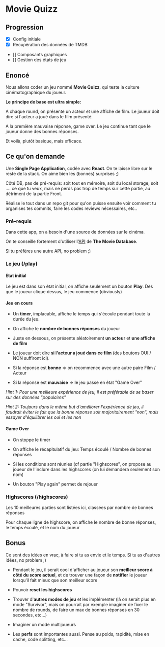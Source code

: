 # Movie Quizz

## Progression

- [x] Config initiale
- [x] Récupération des données de TMDB
- [] Composants graphiques
- [] Gestion des états de jeu

## Enoncé

Nous allons coder un jeu nommé **Movie Quizz**, qui teste la culture cinématographique du joueur.

**Le principe de base est ultra simple:**

A chaque round, on présente un acteur et une affiche de film.
Le joueur doit dire si l'acteur a joué dans le film présenté.

A la première mauvaise réponse, game over. Le jeu continue tant que le joueur donne des bonnes réponses.

Et voilà, plutôt basique, mais efficace.


## Ce qu'on demande

Une **Single Page Application**, codée avec **React**. On te laisse libre sur le reste de la stack. On aime bien les (bonnes) surprises ;)

Côté DB, pas de pré-requis: soit tout en mémoire, soit du local storage, soit .... ce que tu veux, mais ne perds pas trop de temps sur cette partie, au détriment de la partie Front.

Réalise le tout dans un repo git pour qu'on puisse ensuite voir comment tu organises tes commits, faire les codes reviews nécessaires, etc..

### Pré-requis

Dans cette app, on a besoin d'une source de données sur le cinéma. 

On te conseille fortement d'utiliser l'[API](https://www.themoviedb.org/documentation/api) de **The Movie Database**.

Si tu préfères une autre API, no problem ;)


### Le jeu (/play)

#### Etat initial

Le jeu est dans son état initial, on affiche seulement un bouton **Play**.
Dès que le joueur clique dessus, le jeu commence (obviously)

#### Jeu en cours

- Un **timer**, implacable, affiche le temps qui s'écoule pendant toute la durée du jeu.

- On affiche le **nombre de bonnes réponses** du joueur

- Juste en dessous, on présente aléatoirement **un acteur** et **une affiche de film**

- Le joueur doit dire **si l'acteur a joué dans ce film** (des boutons OUI / NON suffiront ici).

- Si la réponse est **bonne** => on recommence avec une autre paire Film / Acteur

- Si la réponse est **mauvaise** => le jeu passe en état "Game Over"

*Hint 1: Pour une meilleure expérience de jeu, il est préférable de se baser sur des données "populaires"*

*Hint 2: Toujours dans le même but d'améliorer l'expérience de jeu, il faudrait éviter le fait que la bonne réponse soit majoritairement "non", mais essayer d'équilibrer les oui et les non*


#### Game Over

- On stoppe le timer

- On affiche le récapitulatif du jeu: Temps écoulé / Nombre de bonnes réponses

- Si les conditions sont réunies (cf partie "Highscores", on propose au joueur de l'inclure dans les highscores (on lui demandera seulement son nom)

- Un bouton "Play again" permet de rejouer

### Highscores (/highscores)

Les 10 meilleures parties sont listées ici, classées par nombre de bonnes réponses

Pour chaque ligne de highscore, on affiche le nombre de bonne réponses, le temps écoulé, et le nom du joueur

## Bonus

Ce sont des idées en vrac, à faire si tu as envie et le temps.
Si tu as d'autres idées, no problem ;)

 - Pendant le jeu, il serait cool d'afficher au joueur son **meilleur score à côté du score actuel**, et de trouver une façon de **notifier** le joueur lorsqu'il fait mieux que son meilleur score

 - Pouvoir **reset les highscores**

 - Trouver d'**autres modes de jeu** et les implémenter (là on serait plus en mode "Survivor", mais on pourrait par exemple imaginer de fixer le nombre de rounds, de faire un max de bonnes réponses en 30 secondes, etc...)
 
 - Imaginer un mode multijoueurs
 
 - Les **perfs** sont importantes aussi. Pense au poids, rapidité, mise en cache, code splitting, etc...
